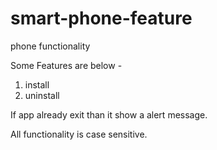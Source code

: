 # smart-phone-feature
phone functionality

Some Features are below -
  1. install
  2. uninstall
  
If app already exit than it show a alert message.

All functionality is case sensitive.
